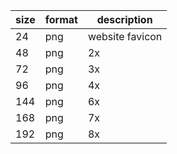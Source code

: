 | size | format | description     |
| ---- | ------ | --------------- |
| 24   | png    | website favicon |
| 48   | png    | 2x              |
| 72   | png    | 3x              |
| 96   | png    | 4x              |
| 144  | png    | 6x              |
| 168  | png    | 7x              |
| 192  | png    | 8x              |
